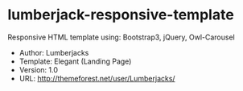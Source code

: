 # lumberjack-responsive-template
Responsive HTML template using: Bootstrap3, jQuery, Owl-Carousel

- Author: Lumberjacks
- Template: Elegant (Landing Page)
- Version: 1.0
- URL: http://themeforest.net/user/Lumberjacks/
